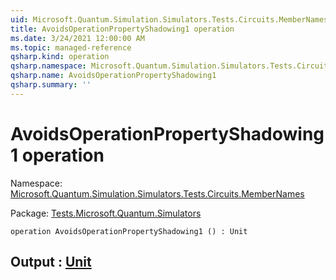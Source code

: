 ```yaml
---
uid: Microsoft.Quantum.Simulation.Simulators.Tests.Circuits.MemberNames.AvoidsOperationPropertyShadowing1
title: AvoidsOperationPropertyShadowing1 operation
ms.date: 3/24/2021 12:00:00 AM
ms.topic: managed-reference
qsharp.kind: operation
qsharp.namespace: Microsoft.Quantum.Simulation.Simulators.Tests.Circuits.MemberNames
qsharp.name: AvoidsOperationPropertyShadowing1
qsharp.summary: ''
---
```


# AvoidsOperationPropertyShadowing1 operation

Namespace: [Microsoft.Quantum.Simulation.Simulators.Tests.Circuits.MemberNames](xref:Microsoft.Quantum.Simulation.Simulators.Tests.Circuits.MemberNames)

Package: [Tests.Microsoft.Quantum.Simulators](https://nuget.org/packages/Tests.Microsoft.Quantum.Simulators)




```qsharp
operation AvoidsOperationPropertyShadowing1 () : Unit
```


## Output : [Unit](xref:microsoft.quantum.lang-ref.unit)


